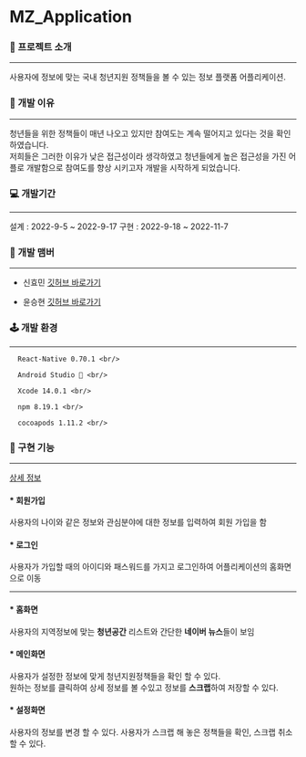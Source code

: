 # MZ_Application

### 🎁 프로젝트 소개
<hr/>
  사용자에 정보에 맞는 국내 청년지원 정책들을 볼 수 있는 정보 플랫폼 어플리케이션.

### 🦜 개발 이유
<hr/>
   청년들을 위한 정책들이 매년 나오고 있지만 참여도는 계속 떨어지고 있다는 것을 확인하였습니다. <br/>
   저희들은 그러한 이유가 낮은 접근성이라 생각하였고 청년들에게 높은 접근성을 가진 어플로 개발함으로 참여도를 향상 시키고자 개발을 시작하게 되었습니다.
   
### 💻 개발기간
<hr/>
  설계 : 2022-9-5 ~ 2022-9-17
  구현 : 2022-9-18 ~ 2022-11-7
  
### 🧳 개발 맴버
<hr/>

* 신효민 [깃허브 바로가기](https://github.com/BeanPhone)
  
* 윤승현 [깃허브 바로가기](https://github.com/SEunNGHYun)
  
### 🕹️ 개발 환경
<hr/>

      React-Native 0.70.1 <br/>

      Android Studio 🐬 <br/>
      
      Xcode 14.0.1 <br/>
      
      npm 8.19.1 <br/>
      
      cocoapods 1.11.2 <br/>

### 🤖 구현 기능
<hr/>

  [상세 정보](https://www.notion.so/MZ-41f433a90e2f4d1c85ac1314964088e9)
    
  #### * 회원가입    
  사용자의 나이와 같은 정보와 관심분야에 대한 정보를 입력하여 회원 가입을 함
    
  #### * 로그인 
  사용자가 가입할 때의 아이디와 패스워드를 가지고 로그인하여 어플리케이션의 홈화면으로 이동
 
  <hr/>
  
  #### * 홈화면
  사용자의 지역정보에 맞는 **청년공간** 리스트와 간단한 **네이버 뉴스**들이 보임
    
  #### * 메인화면
  사용자가 설정한 정보에 맞게 청년지원정책들을 확인 할 수 있다. <br/>
  원하는 정보를 클릭하여 상세 정보를 볼 수있고 정보를 **스크랩**하여 저장할 수 있다.
    
  #### * 설정화면 
  사용자의 정보를 변경 할 수 있다. 
  사용자가 스크랩 해 놓은 정책들을 확인, 스크랩 취소 할 수 있다.
  
  
